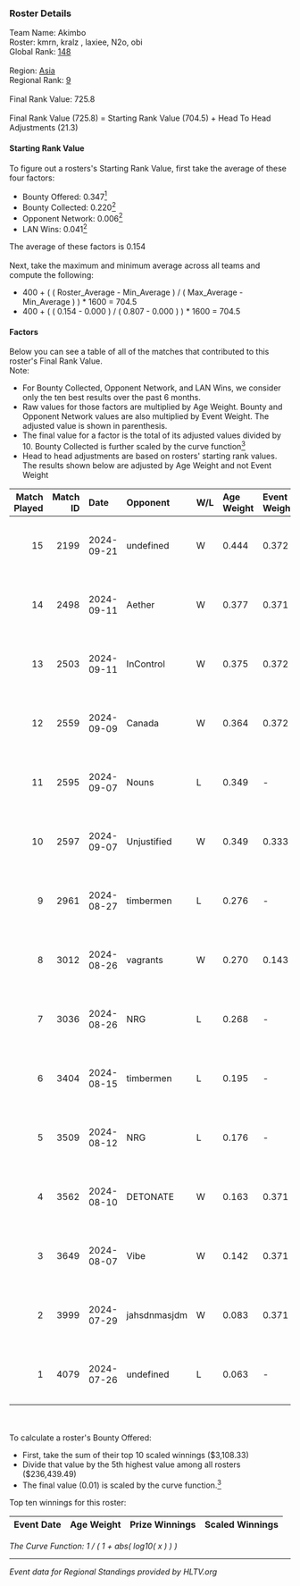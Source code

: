 ### Roster Details<br />
Team Name: Akimbo<br />
Roster: kmrn, kralz , laxiee, N2o, obi<br />
Global Rank: [148](../../standings_global_2025_01_13.md)<br />
<br />
Region: [Asia]( ../../standings_asia_2025_01_13.md)<br />
Regional Rank: [9]( ../../standings_asia_2025_01_13.md)<br />
<br />
Final Rank Value:  725.8<br />
<br />
Final Rank Value (725.8) = Starting Rank Value (704.5) + Head To Head Adjustments (21.3)<br />

#### Starting Rank Value<br />
To figure out a rosters's Starting Rank Value, first take the average of these four factors:<br />
- Bounty Offered: 0.347[<sup>1</sup>](#table2)
- Bounty Collected: 0.220[<sup>2</sup>](#table1)
- Opponent Network: 0.006[<sup>2</sup>](#table1)
- LAN Wins: 0.041[<sup>2</sup>](#table1)

The average of these factors is 0.154<br />
<br />
Next, take the maximum and minimum average across all teams and compute the following:<br />
- 400 + ( ( Roster_Average - Min_Average ) / ( Max_Average - Min_Average ) ) * 1600 = 704.5
- 400 + ( ( 0.154 - 0.000 ) / ( 0.807 - 0.000 ) ) * 1600 = 704.5


#### Factors<br />
Below you can see a table of all of the matches that contributed to this roster's Final Rank Value.<br />
Note:<br />

- For Bounty Collected, Opponent Network, and LAN Wins, we consider only the ten best results over the past 6 months.
- Raw values for those factors are multiplied by Age Weight. Bounty and Opponent Network values are also multiplied by Event Weight. The adjusted value is shown in parenthesis.
- The final value for a factor is the total of its adjusted values divided by 10. Bounty Collected is further scaled by the curve function[<sup>3</sup>](#curveFunction)
- Head to head adjustments are based on rosters' starting rank values. The results shown below are adjusted by Age Weight and not Event Weight
<span id="table1"></span><br />


| Match Played | Match ID | Date       | Opponent     | W/L | Age Weight | Event Weight | Bounty Collected | Opponent Network | LAN Wins  | H2H Adj. | Roster                          |
| -: | -: | :- | :- | :- | :- | :- | :- | :- | :- | -: | :- |
|           15 |     2199 | 2024-09-21 | undefined    | W   | 0.444      | 0.372        | 0.009 (0.001)    | 0.134 (0.022)    | 0 (0.000) |     6.80 | kmrn, kralz , laxiee, N2o, obi  |
|           14 |     2498 | 2024-09-11 | Aether       | W   | 0.377      | 0.371        | 0.000 (0.000)    | 0.064 (0.009)    | 0 (0.000) |     2.59 | kmrn, kralz , laxiee, N2o, obi  |
|           13 |     2503 | 2024-09-11 | InControl    | W   | 0.375      | 0.372        | 0.007 (0.001)    | 0.059 (0.008)    | 0 (0.000) |     5.04 | kmrn, kralz , laxiee, N2o, obi  |
|           12 |     2559 | 2024-09-09 | Canada       | W   | 0.364      | 0.372        | 0.002 (0.000)    | 0.066 (0.009)    | 0 (0.000) |     4.90 | kmrn, kralz , laxiee, N2o, obi  |
|           11 |     2595 | 2024-09-07 | Nouns        | L   | 0.349      | -            | -                | -                | -         |    -1.00 | kmrn, kralz , laxiee, N2o, obi  |
|           10 |     2597 | 2024-09-07 | Unjustified  | W   | 0.349      | 0.333        | 0.000 (0.000)    | 0.000 (0.000)    | 1 (0.349) |     1.68 | kmrn, kralz , laxiee, N2o, obi  |
|            9 |     2961 | 2024-08-27 | timbermen    | L   | 0.276      | -            | -                | -                | -         |    -2.41 | hyza, laxiee, N2o, obi, Pol0    |
|            8 |     3012 | 2024-08-26 | vagrants     | W   | 0.270      | 0.143        | 0.005 (0.000)    | 0.167 (0.006)    | 0 (0.000) |     4.63 | hyza, laxiee, N2o, obi, Pol0    |
|            7 |     3036 | 2024-08-26 | NRG          | L   | 0.268      | -            | -                | -                | -         |    -0.45 | hyza, laxiee, N2o, obi, Pol0    |
|            6 |     3404 | 2024-08-15 | timbermen    | L   | 0.195      | -            | -                | -                | -         |    -1.69 | hyza, kmrn, laxiee, N2o, obi    |
|            5 |     3509 | 2024-08-12 | NRG          | L   | 0.176      | -            | -                | -                | -         |    -0.30 | hyza, kmrn, laxiee, N2o, obi    |
|            4 |     3562 | 2024-08-10 | DETONATE     | W   | 0.163      | 0.371        | 0.000 (0.000)    | 0.036 (0.002)    | 0 (0.000) |     1.19 | hyza, kmrn, laxiee, N2o, obi    |
|            3 |     3649 | 2024-08-07 | Vibe         | W   | 0.142      | 0.371        | 0.000 (0.000)    | 0.004 (0.000)    | 0 (0.000) |     1.03 | hyza, kmrn, laxiee, N2o, obi    |
|            2 |     3999 | 2024-07-29 | jahsdnmasjdm | W   | 0.083      | 0.371        | 0.000 (0.000)    | 0.000 (0.000)    | 0 (0.000) |     0.40 | arviast, hyza, laxiee, N2o, obi |
|            1 |     4079 | 2024-07-26 | undefined    | L   | 0.063      | -            | -                | -                | -         |    -1.07 | hyza, kmrn, laxiee, N2o, obi    |

<br />
<span id="table2"></span><br />
To calculate a roster's Bounty Offered:<br />

- First, take the sum of their top 10 scaled winnings ($3,108.33)
- Divide that value by the 5th highest value among all rosters ($236,439.49)
- The final value (0.01) is scaled by the curve function.[<sup>3</sup>](#curveFunction)

Top ten winnings for this roster:<br />

| Event Date | Age Weight | Prize Winnings | Scaled Winnings |
| :- | -: | :- | :- |


<span id="curveFunction"></span>_The Curve Function: 1 / ( 1 + abs( log10( x ) ) )_<br />

---
_Event data for Regional Standings provided by HLTV.org_<br />
